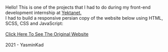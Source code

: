 Hello! This is one of the projects that I had to do during my front-end development internship at
<a href="https://www.yektanet.com/">Yektanet.</a><br>
I had to build a responsive persian copy of the website below using HTML, SCSS, CSS and JavaScript:
<br>
<br>
<a href="http://www.templatemonsterpreview.com/demo/152094.html">Click Here To See The Original Website</a>
<br>
<br>
2021 - YasminKad
